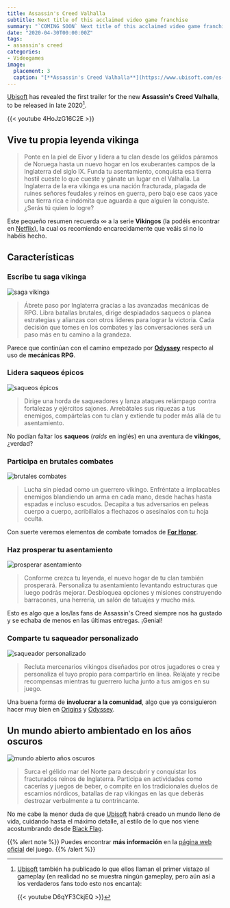 ```yaml
---
title: Assassin's Creed Valhalla
subtitle: Next title of this acclaimed video game franchise
summary: "`COMING SOON` Next title of this acclaimed video game franchise."
date: "2020-04-30T00:00:00Z"
tags:
- assassin's creed
categories:
- Videogames
image:
  placement: 3
  caption: "[**Assassin's Creed Valhalla**](https://www.ubisoft.com/es-es/game/assassins-creed/valhalla)"
---
```


[Ubisoft](https://www.ubisoft.com/en-gb/) has revealed the first trailer for the new **Assassin's Creed Valhalla**, to be released in late 2020[^1].

[^1]: [Ubisoft](https://www.ubisoft.com/es-es/) también ha publicado lo que ellos llaman el primer vistazo al gameplay (en realidad no se muestra ningún gameplay, pero aún así a los verdaderos fans todo esto nos encanta):

	{{< youtube D6qYF3CkjEQ >}}

{{< youtube 4HoJzG16C2E >}}

## Vive tu propia leyenda vikinga
> Ponte en la piel de Eivor y lidera a tu clan desde los gélidos páramos de Noruega hasta un nuevo hogar en los exuberantes campos de la Inglaterra del siglo IX. Funda tu asentamiento, conquista esa tierra hostil cueste lo que cueste y gánate un lugar en el Valhalla.
La Inglaterra de la era vikinga es una nación fracturada, plagada de ruines señores feudales y reinos en guerra, pero bajo ese caos yace una tierra rica e indómita que aguarda a que alguien la conquiste. ¿Serás tú quien lo logre?

Este pequeño resumen recuerda $\infty$ a la serie **Vikingos** (la podéis encontrar en [Netflix](https://www.netflix.com/title/70301870)), la cual os recomiendo encarecidamente que veáis si no lo habéis hecho.

## Características
### Escribe tu saga vikinga
![saga vikinga](https://staticctf.akamaized.net/J3yJr34U2pZ2Ieem48Dwy9uqj5PNUQTn/11fnAIXY73SvPgCwsFJTGf/8b6e9f81d7a4544339c9ec8a1d64f14c/ACK_WriteYourVikingSaga__1_.png)

> Ábrete paso por Inglaterra gracias a las avanzadas mecánicas de RPG. Libra batallas brutales, dirige despiadados saqueos o planea estrategias y alianzas con otros líderes para lograr la victoria. Cada decisión que tomes en los combates y las conversaciones será un paso más en tu camino a la grandeza.

Parece que continúan con el camino empezado por [**Odyssey**](https://assassinscreed.ubisoft.com/game/es-es/odyssey) respecto al uso de **mecánicas RPG**.

### Lidera saqueos épicos
![saqueos épicos](https://staticctf.akamaized.net/J3yJr34U2pZ2Ieem48Dwy9uqj5PNUQTn/2n0tQAPCRAggRczGFSJ9IJ/e376be5d7f4fd84c250be1e48ce67a9f/ac-full-width_raid_desktop.png)

> Dirige una horda de saqueadores y lanza ataques relámpago contra fortalezas y ejércitos sajones. Arrebátales sus riquezas a tus enemigos, compártelas con tu clan y extiende tu poder más allá de tu asentamiento.

No podían faltar los **saqueos** (_raids_ en inglés) en una aventura de **vikingos**, ¿verdad?

### Participa en brutales combates
![brutales combates](https://staticctf.akamaized.net/J3yJr34U2pZ2Ieem48Dwy9uqj5PNUQTn/5JE9v6dbyUyWc6cVkw8MXR/dc377befabf3505ee1caec6cb9f70f30/ac-full-width_combat_desktop.png)

> Lucha sin piedad como un guerrero vikingo. Enfréntate a implacables enemigos blandiendo un arma en cada mano, desde hachas hasta espadas e incluso escudos. Decapita a tus adversarios en peleas cuerpo a cuerpo, acribíllalos a flechazos o asesínalos con tu hoja oculta.

Con suerte veremos elementos de combate tomados de [**For Honor**](https://forhonor.ubisoft.com/game/es-es/home/).

### Haz prosperar tu asentamiento
![prosperar asentamiento](https://staticctf.akamaized.net/J3yJr34U2pZ2Ieem48Dwy9uqj5PNUQTn/5DFQRcPN7xqCs79hr24wCp/402d56691739c8d8237e4fc8d677cbd9/ac-full-width_england-evening_desktop.png)

> Conforme crezca tu leyenda, el nuevo hogar de tu clan también prosperará. Personaliza tu asentamiento levantando estructuras que luego podrás mejorar. Desbloquea opciones y misiones construyendo barracones, una herrería, un salón de tatuajes y mucho más.

Esto es algo que a los/las fans de Assassin's Creed siempre nos ha gustado y se echaba de menos en las últimas entregas. ¡Genial!

### Comparte tu saqueador personalizado
![saqueador personalizado](https://staticctf.akamaized.net/J3yJr34U2pZ2Ieem48Dwy9uqj5PNUQTn/4FzbQHeyJqEoKHsS8iG0LQ/f34f246b3e8b36f33c7ff4f0ac31b3ad/ac-full-width_jomsviking_desktop.png)

> Recluta mercenarios vikingos diseñados por otros jugadores o crea y personaliza el tuyo propio para compartirlo en línea. Relájate y recibe recompensas mientras tu guerrero lucha junto a tus amigos en su juego.

Una buena forma de **involucrar a la comunidad**, algo que ya consiguieron hacer muy bien en [Origins](https://www.ubisoft.com/es-es/game/assassins-creed-origins/) y [Odyssey](https://assassinscreed.ubisoft.com/game/es-es/odyssey).

## Un mundo abierto ambientado en los años oscuros
![mundo abierto años oscuros](https://staticctf.akamaized.net/J3yJr34U2pZ2Ieem48Dwy9uqj5PNUQTn/7HMfAnuBJPtzcULd3sLi3i/1acf9296bcefd2fe8aa71756b9e8cd48/ac-full-width_vista_desktop.png)

> Surca el gélido mar del Norte para descubrir y conquistar los fracturados reinos de Inglaterra. Participa en actividades como cacerías y juegos de beber, o compite en los tradicionales duelos de escarnios nórdicos, batallas de rap vikingas en las que deberás destrozar verbalmente a tu contrincante.

No me cabe la menor duda de que [Ubisoft](https://www.ubisoft.com/es-es/) habrá creado un mundo lleno de vida, cuidando hasta el máximo detalle, al estilo de lo que nos viene acostumbrando desde [Black Flag](https://www.ubisoft.com/es-es/game/assassins-creed-4-black-flag/).

{{% alert note %}}
Puedes encontrar **más información** en la [página web oficial](https://www.ubisoft.com/es-es/game/assassins-creed/valhalla) del juego.
{{% /alert %}}